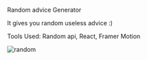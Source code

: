Random advice Generator

It gives you random useless advice :)

Tools Used:
Random api,
React,
Framer Motion



![random](https://user-images.githubusercontent.com/76003434/182405132-1726fdf5-666a-4c9f-90a9-cf644db2ed81.png)

